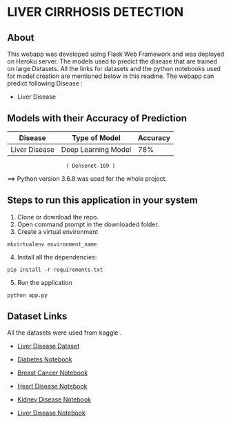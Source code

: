 # LIVER CIRRHOSIS DETECTION

## About

This webapp was developed using Flask Web Framework and was deployed on Heroku server. The models used to predict the disease that are trained on large Datasets. All the links for datasets and the python notebooks used for model creation are mentioned below in this readme. The webapp can predict following Disease :

- Liver Disease

## Models with their Accuracy of Prediction

| Disease        | Type of Model            | Accuracy |
| -------------- | ------------------------ | -------- |
| Liver Disease  | Deep Learning Model      | 78%      |
                       ( Densenet-169 )
                       
==> Python version 3.6.8 was used for the whole project.<br>

## Steps to run this application in your system

1. Clone or download the repo.
2. Open command prompt in the downloaded folder.
3. Create a virtual environment

```
mkvirtualenv environment_name
```

4. Install all the dependencies:

```
pip install -r requirements.txt
```

5. Run the application

```
python app.py
```

## Dataset Links

All the datasets were used from kaggle .
- [Liver Disease Dataset](https://www.kaggle.com/uciml/indian-liver-patient-records)

- [Diabetes Notebook](https://github.com/venugopalkadamba/Multi_Disease_Predictor/blob/master/Python%20Notebooks/Diabetes_Prediction.ipynb)
- [Breast Cancer Notebook](https://github.com/venugopalkadamba/Multi_Disease_Predictor/blob/master/Python%20Notebooks/Cancer_Prediction.ipynb)
- [Heart Disease Notebook](https://github.com/venugopalkadamba/Multi_Disease_Predictor/blob/master/Python%20Notebooks/Heart_Disease_Prediction.ipynb)
- [Kidney Disease Notebook](https://github.com/venugopalkadamba/Multi_Disease_Predictor/blob/master/Python%20Notebooks/Kidney_Disease_Prediction.ipynb)
- [Liver Disease Notebook](https://github.com/venugopalkadamba/Multi_Disease_Predictor/blob/master/Python%20Notebooks/Liver_Disease_Prediction.ipynb)
